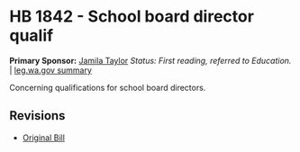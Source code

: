 # HB 1842 - School board director qualif
**Primary Sponsor:** [Jamila Taylor](/person/leg/jamila.taylor.md)
*Status: First reading, referred to Education.* | [leg.wa.gov summary](https://app.leg.wa.gov/billsummary?BillNumber=1842&Year=2021)

Concerning qualifications for school board directors.

## Revisions
* [Original Bill](1/)